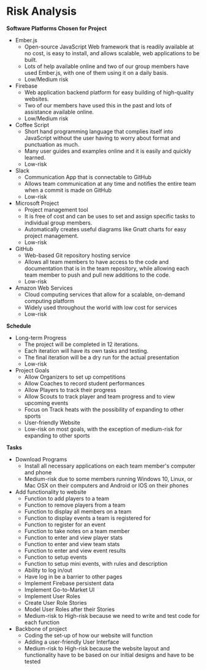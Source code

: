 # Risk Analysis


**Software Platforms Chosen for Project**

  - Ember.js
      - Open-source JavaScript Web framework that is readily available at no cost, is easy to install, and allows scalable, web applications to be built.
      - Lots of help available online and two of our group members have used Ember.js, with one of them using it on a daily basis.
      - Low/Medium risk
  - Firebase
	  - Web application backend platform for easy building of high-quality websites.
	  - Two of our members have used this in the past and lots of assistance available online.
	  - Low/Medium risk
  - Coffee Script
      - Short hand programming language that complies itself into JavaScript without the user having to worry about format and punctuation as much.
      - Many user guides and examples online and it is easily and quickly learned.
      - Low-risk
  - Slack
      - Communication App that is connectable to GitHub
      - Allows team communication at any time and notifies the entire team when a commit is made on GitHub
      - Low-risk
  - Microsoft Project
      - Project management tool
      - It is free of cost and can be uses to set and assign specific tasks to individual group members.
	  - Automatically creates useful diagrams like Gnatt charts for easy project management.
      - Low-risk
  - GitHub
      - Web-based Git repository hosting service
      - Allows all team members to have access to the code and documentation that is in the team repository, while allowing each team member to push and pull new additions to the code.
      - Low-risk
  - Amazon Web Services
      - Cloud computing services that allow for a scalable, on-demand computing platform
      - Widely used throughout the world with low cost for services
      - Low-risk

**Schedule**

  - Long-term Progress
      - The project will be completed in 12 iterations.
      - Each iteration will have its own tasks and testing.
      - The final iteration will be a dry run for the actual presentation
      - Low-risk
  - Project Goals
      - Allow Organizers to set up competitions
      - Allow Coaches to record student performances
      - Allow Players to track their progress
      - Allow Scouts to track player and team progress and to view upcoming events
      - Focus on Track heats with the possibility of expanding to other sports
      - User-friendly Website
      - Low-risk on most goals, with the exception of medium-risk for expanding to other sports

**Tasks**

  - Download Programs
      - Install all necessary applications on each team member's computer and phone
      - Medium-risk due to some members running Windows 10, Linux, or Mac OSX on their computers and Android or IOS on their phones
  - Add functionality to website
      - Function to add players to a team
      - Function to remove players from a team
      - Function to display all members on a team
      - Function to display events a team is registered for
      - Function to register for an event
      - Function to take notes on a team member
      - Function to enter and view player stats
      - Function to enter and view team stats
      - Function to enter and view event results
      - Function to setup events
      - Function to setup mini events, with rules and description
	  - Ability to log in/out
	  - Have log in be a barrier to other pages
	  - Implement Firebase persistent data
	  - Implement Go-to-Market UI
	  - Implement User Roles
	  - Create User Role Stories
	  - Model User Roles after their Stories
      - Medium-risk to High-risk because we need to write and test code for each function
  -  Backbone of project
      - Coding the set-up of how our website will function 
      - Adding a user-friendly User Interface
      - Medium-risk to High-risk because the website layout and functionality have to be based on our initial designs and have to be tested
